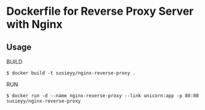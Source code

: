 # Dockerfile for Reverse Proxy Server with Nginx

## Usage

BUILD

```Shell
$ docker build -t susieyy/nginx-reverse-proxy .
```

RUN

```Shell
$ docker run -d --name nginx-reverse-proxy --link unicorn:app -p 80:80 susieyy/nginx-reverse-proxy
```
